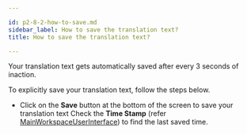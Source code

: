 ```yaml
---

id: p2-8-2-how-to-save.md
sidebar_label: How to save the translation text?
title: How to save the translation text?

---
```



Your translation text gets automatically saved after every 3 seconds of inaction.

To explicitly save your translation text, follow the steps below.

-   Click on the **Save** button at the bottom of the screen to save your translation text
    Check the **Time Stamp** (refer [MainWorkspaceUserInterface](../../Part-1/Getting-Started/Autographa-Live-User-Interface-Overview/p1-2-2-main-wrkspace-ui.md)) to find the last saved time.
